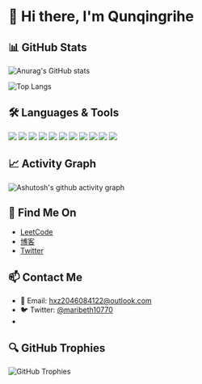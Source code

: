 # 👋 Hi there, I'm Qunqingrihe

## 📊 GitHub Stats
![Anurag's GitHub stats](https://github-readme-stats.vercel.app/api?username=qunqingrihe&show_icons=true&theme=radical)

![Top Langs](https://github-readme-stats.vercel.app/api/top-langs/?username=qunqingrihe&layout=compact&theme=radical)

## 🛠️ Languages & Tools
<div>
  <img src="https://img.shields.io/badge/-HTML5-E34F26?style=flat-square&logo=html5&logoColor=white" />
  <img src="https://img.shields.io/badge/-CSS3-1572B6?style=flat-square&logo=css3&logoColor=white" />
  <img src="https://img.shields.io/badge/-JavaScript-orange?style=flat-square&logo=javascript&logoColor=white" />
  <img src="https://img.shields.io/badge/-Java-007396?style=flat-square&logo=java&logoColor=white" />
  <img src="https://img.shields.io/badge/-Go-00ADD8?style=flat-square&logo=go&logoColor=white" />
  <img src="https://img.shields.io/badge/-Python-3776AB?style=flat-square&logo=python&logoColor=white" />
  <img src="https://img.shields.io/badge/-TensorFlow-FF6F00?style=flat-square&logo=tensorflow&logoColor=white" />
  <img src="https://img.shields.io/badge/-PyTorch-EE4C2C?style=flat-square&logo=pytorch&logoColor=white" />
  <img src="https://img.shields.io/badge/-NLTK-9C4A56?style=flat-square&logo=natural-language-toolkit&logoColor=white" />
  <img src="https://img.shields.io/badge/-SpaCy-000000?style=flat-square&logo=spacy&logoColor=white" />
  <img src="https://img.shields.io/badge/-Vue.js-4FC08D?style=flat-square&logo=vue.js&logoColor=white" />
  <!-- 您可以在这里添加更多徽章 -->
</div>

## 📈 Activity Graph
![Ashutosh's github activity graph](https://github-readme-activity-graph.vercel.app/graph?username=qunqingrihe&theme=react-dark)

## 🔗 Find Me On
- [LeetCode](https://leetcode.cn/u/qunqingrihe/)
- [博客](https://www.cnblogs.com/amicable)
- [Twitter](https://x.com/maribeth10770)

## 📫 Contact Me
- 📧 Email: [hxz2046084122@outlook.com](mailto:hxz2046084122@outlook.com)
- 🐦 Twitter: [@maribeth10770](https://x.com/maribeth10770)
- 

## 🔍 GitHub Trophies
![GitHub Trophies](https://github-profile-trophy.vercel.app/?username=qunqingrihe&theme=radical)
